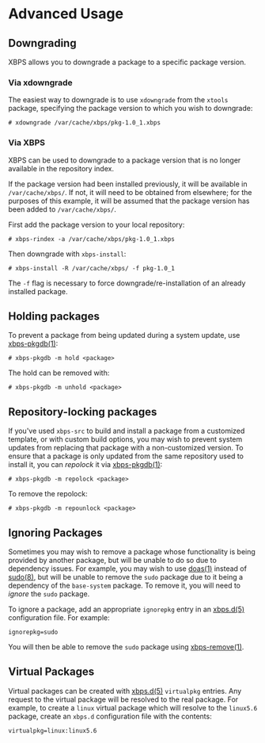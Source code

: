 # Advanced Usage

## Downgrading

XBPS allows you to downgrade a package to a specific package version.

### Via xdowngrade

The easiest way to downgrade is to use `xdowngrade` from the `xtools` package,
specifying the package version to which you wish to downgrade:

```
# xdowngrade /var/cache/xbps/pkg-1.0_1.xbps
```

### Via XBPS

XBPS can be used to downgrade to a package version that is no longer available
in the repository index.

If the package version had been installed previously, it will be available in
`/var/cache/xbps/`. If not, it will need to be obtained from elsewhere; for the
purposes of this example, it will be assumed that the package version has been
added to `/var/cache/xbps/`.

First add the package version to your local repository:

```
# xbps-rindex -a /var/cache/xbps/pkg-1.0_1.xbps
```

Then downgrade with `xbps-install`:

```
# xbps-install -R /var/cache/xbps/ -f pkg-1.0_1
```

The `-f` flag is necessary to force downgrade/re-installation of an already
installed package.

## Holding packages

To prevent a package from being updated during a system update, use
[xbps-pkgdb(1)](https://man.voidlinux.org/xbps-pkgdb.1):

```
# xbps-pkgdb -m hold <package>
```

The hold can be removed with:

```
# xbps-pkgdb -m unhold <package>
```

## Repository-locking packages

If you've used `xbps-src` to build and install a package from a customized
template, or with custom build options, you may wish to prevent system updates
from replacing that package with a non-customized version. To ensure that a
package is only updated from the same repository used to install it, you can
*repolock* it via [xbps-pkgdb(1)](https://man.voidlinux.org/xbps-pkgdb.1):

```
# xbps-pkgdb -m repolock <package>
```

To remove the repolock:

```
# xbps-pkgdb -m repounlock <package>
```

## Ignoring Packages

Sometimes you may wish to remove a package whose functionality is being provided
by another package, but will be unable to do so due to dependency issues. For
example, you may wish to use [doas(1)](https://man.voidlinux.org/doas.1) instead
of [sudo(8)](https://man.voidlinux.org/sudo.8), but will be unable to remove the
`sudo` package due to it being a dependency of the `base-system` package. To
remove it, you will need to *ignore* the `sudo` package.

To ignore a package, add an appropriate `ignorepkg` entry in an
[xbps.d(5)](https://man.voidlinux.org/xbps.d.5) configuration file. For example:

```
ignorepkg=sudo
```

You will then be able to remove the `sudo` package using
[xbps-remove(1)](https://man.voidlinux.org/xbps-remove.1).

## Virtual Packages

Virtual packages can be created with
[xbps.d(5)](https://man.voidlinux.org/xbps.d.5) `virtualpkg` entries. Any
request to the virtual package will be resolved to the real package. For
example, to create a `linux` virtual package which will resolve to the
`linux5.6` package, create an `xbps.d` configuration file with the contents:

```
virtualpkg=linux:linux5.6
```
